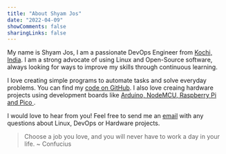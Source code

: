 ```yaml
---
title: "About Shyam Jos"
date: "2022-04-09"
showComments: false
sharingLinks: false
---
```


My name is Shyam Jos, I am a passionate DevOps Engineer from [Kochi, India](https://en.wikipedia.org/wiki/Kochi). I am a strong advocate of using Linux and Open-Source software, always looking for ways to improve my skills through continuous learning.

I love creating simple programs to automate tasks and solve everyday problems. You can find my [code on GitHub](https://github.com/shyamjos). I also love creaing hardware projects using development boards like [Arduino, NodeMCU, Raspberry Pi and Pico ](https://shyamjos.com/tags/iot/).

I would love to hear from you! Feel free to send me an [email](https://us11.list-manage.com/contact-form?u=965be0bf90a8bd031bf02e3d2&form_id=a133e5f84cf9f375c3001b62714fa3df) with any questions about Linux, DevOps or Hardware projects.

>Choose a job you love, and you will never have to work a day in your life. ~ Confucius
